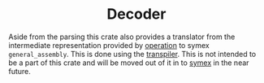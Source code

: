 <h1 align="center">
  Decoder
</h1>

Aside from the parsing this crate also provides a translator from the intermediate representation provided by [operation](./operation/) to
symex `general_assembly`. This is done using the [transpiler](github.com/ivario/transpiler). This is not intended to be a part of this crate and will be moved out of it in to [symex](github.com/s7rul/symex) in the near future.
